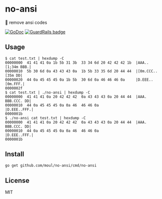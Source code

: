 # no-ansi
:wrench: remove ansi codes

[![GoDoc](https://godoc.org/github.com/moul/no-ansi?status.svg)](https://godoc.org/github.com/moul/no-ansi) [![GuardRails badge](https://badges.production.guardrails.io/moul/no-ansi.svg)](https://www.guardrails.io)

## Usage

```console
$ cat test.txt | hexdump -C
00000000  41 41 41 0a 1b 5b 31 3b  33 34 6d 20 42 42 42 1b  |AAA..[1;34m BBB.|
00000010  5b 30 6d 0a 43 43 43 0a  1b 5b 33 35 6d 20 44 44  |[0m.CCC..[35m DD|
00000020  44 0a 45 45 45 0a 1b 5b  30 6d 0a 46 46 46 0a     |D.EEE..[0m.FFF.|
0000002f
$ cat test.txt | ./no-ansi | hexdump -C
00000000  41 41 41 0a 20 42 42 42  0a 43 43 43 0a 20 44 44  |AAA. BBB.CCC. DD|
00000010  44 0a 45 45 45 0a 0a 46  46 46 0a                 |D.EEE..FFF.|
0000001b
$ ./no-ansi cat test.txt | hexdump -C
00000000  41 41 41 0a 20 42 42 42  0a 43 43 43 0a 20 44 44  |AAA. BBB.CCC. DD|
00000010  44 0a 45 45 45 0a 0a 46  46 46 0a                 |D.EEE..FFF.|
0000001b
```

## Install

```sh
go get github.com/moul/no-ansi/cmd/no-ansi
```

## License

MIT
